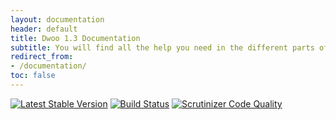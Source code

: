 ```yaml
---
layout: documentation
header: default
title: Dwoo 1.3 Documentation
subtitle: You will find all the help you need in the different parts of this documentation
redirect_from:
- /documentation/
toc: false
---
```


[![Latest Stable Version](https://img.shields.io/badge/stable-1.3.6-blue.svg?style=flat-square)](https://packagist.org/packages/dwoo/dwoo#1.3.6)
[![Build Status](https://travis-ci.org/dwoo-project/dwoo.svg?branch=1.3)](https://travis-ci.org/dwoo-project/dwoo)
[![Scrutinizer Code Quality](https://scrutinizer-ci.com/g/dwoo-project/dwoo/badges/quality-score.png?b=1.3)](https://scrutinizer-ci.com/g/dwoo-project/dwoo/?branch=1.3)



